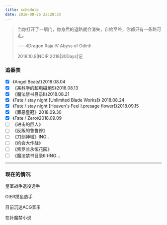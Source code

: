 ```yaml
---
title: schedule
date: 2018-08-26 22:28:33
---
```


> 当你打开了一扇门，你身后的退路就会消失，自始至终，你都只有一条路可走。
>
> ——《Dragon·Raja IV Abyss of Odin》
>
> 2018.10.9|NOIP 2018|30Days|记

### 追番表

- [x] 《Angel Beats!》2018.08.04 
- [x] 《某科学的超电磁炮S》2018.08.13
- [x] 《魔法禁书目录II》2018.08.21
- [x] 《Fate / stay night [Unlimited Blade Works]》 2018.08.24
- [x] 《Fate / stay night [Heaven's Feel I.presage flower]》2018.09.15
- [x] 《罪恶皇冠》2018.09.30
- [x] 《Fate / Zero》2018.09.09
- [ ] 《进击的巨人》
- [ ] 《反叛的鲁鲁修》
- [ ] 《刀剑神域》ING..
- [ ] 《约会大作战》
- [ ] 《紫罗兰永恒花园》
- [ ] 《魔法禁书目录III》ING...

---

### 现在的情况

皇室战争退役选手

OIER摸鱼选手

目前沉迷ACG音乐

在补魔禁小说